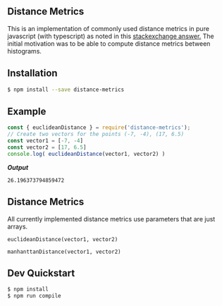 ## Distance Metrics
This is an implementation of commonly used distance metrics in pure javascript (with typescript) as noted in this [stackexchange answer.](https://stats.stackexchange.com/a/151362)
The initial motivation was to be able to compute distance metrics between histograms.

## Installation
```sh
$ npm install --save distance-metrics
```

## Example
```javascript
const { euclideanDistance } = require('distance-metrics');
// Create two vectors for the points (-7, -4), (17, 6.5)
const vector1 = [-7, -4]
const vector2 = [17, 6.5]
console.log( euclideanDistance(vector1, vector2) )
```
***Output***
```
26.196373794859472
```

## Distance Metrics
All currently implemented distance metrics use parameters that are just arrays.

```euclideanDistance(vector1, vector2)```

```manhanttanDistance(vector1, vector2)```

## Dev Quickstart

```sh
$ npm install
$ npm run compile
```
